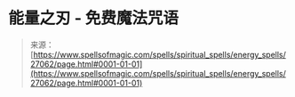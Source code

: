 <!--yml

category: 未分类

date: 2024-06-12 19:15:43

-->

# 能量之刃 - 免费魔法咒语

> 来源：[https://www.spellsofmagic.com/spells/spiritual_spells/energy_spells/27062/page.html#0001-01-01](https://www.spellsofmagic.com/spells/spiritual_spells/energy_spells/27062/page.html#0001-01-01)
